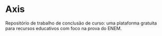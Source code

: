 # Axis
Repositório de trabalho de conclusão de curso: uma plataforma gratuita para recursos educativos com foco na prova do ENEM. 
